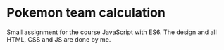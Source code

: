 # Pokemon team calculation

Small assignment for the course JavaScript with ES6. The design and all HTML, CSS and JS are done by me.

